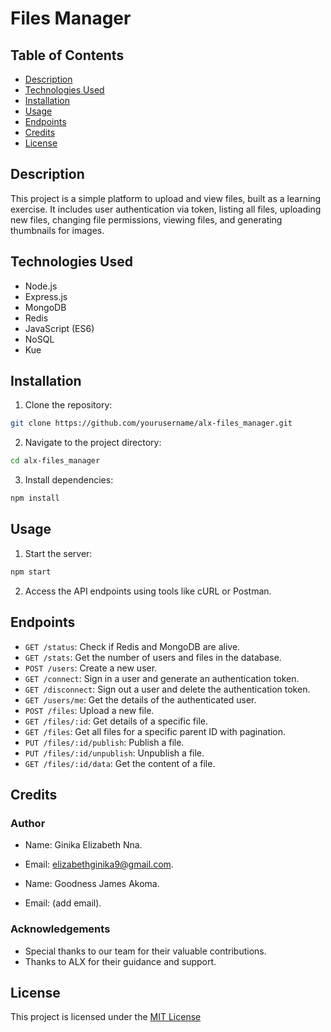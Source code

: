 # Files Manager

## Table of Contents

- [Description](#description)
- [Technologies Used](#technologies-used)
- [Installation](#installation)
- [Usage](#usage)
- [Endpoints](#endpoints)
- [Credits](#credits)
- [License](#license)

## Description

This project is a simple platform to upload and view files, built as a learning exercise. It includes user authentication via token, listing all files, uploading new files, changing file permissions, viewing files, and generating thumbnails for images.

## Technologies Used

- Node.js
- Express.js
- MongoDB
- Redis
- JavaScript (ES6)
- NoSQL
- Kue

## Installation

1. Clone the repository:

```bash
git clone https://github.com/yourusername/alx-files_manager.git
```

2. Navigate to the project directory:

```bash
cd alx-files_manager
```

3. Install dependencies:

```bash
npm install
```

## Usage

1. Start the server:

```bash
npm start
```

2. Access the API endpoints using tools like cURL or Postman.

## Endpoints

- `GET /status`: Check if Redis and MongoDB are alive.
- `GET /stats`: Get the number of users and files in the database.
- `POST /users`: Create a new user.
- `GET /connect`: Sign in a user and generate an authentication token.
- `GET /disconnect`: Sign out a user and delete the authentication token.
- `GET /users/me`: Get the details of the authenticated user.
- `POST /files`: Upload a new file.
- `GET /files/:id`: Get details of a specific file.
- `GET /files`: Get all files for a specific parent ID with pagination.
- `PUT /files/:id/publish`: Publish a file.
- `PUT /files/:id/unpublish`: Unpublish a file.
- `GET /files/:id/data`: Get the content of a file.

## Credits

### Author

- Name: Ginika Elizabeth Nna.
- Email: elizabethginika9@gmail.com.

- Name: Goodness James Akoma.
- Email: (add email).

### Acknowledgements

- Special thanks to our team for their valuable contributions.
- Thanks to ALX for their guidance and support.

## License

This project is licensed under the [MIT License](https://opensource.org/licenses/MIT)
